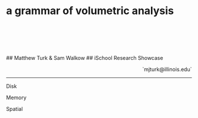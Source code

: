 <!-- .slide: class="titleslide" -->

# a grammar of volumetric analysis
<div style="height: 6.0em;"></div>
## Matthew Turk & Sam Walkow
## iSchool Research Showcase
<p style="text-align: right;">`mjturk@illinois.edu`</p> 

---

<p class="fragment step-fade-in-then-out" data-fragment-index="1">Disk</p>
<p class="fragment step-fade-in-then-out" data-fragment-index="2">Memory</p>
<p class="fragment step-fade-in-then-out" data-fragment-index="3">Spatial</p>

<div class="fig-container" data-file="figures/volume_layout.html" data-preload data-style="height: 768px;">
</div>
